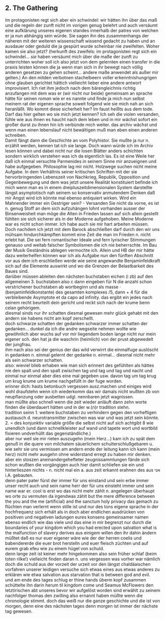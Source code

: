 ## 2. The Gathering
Im protagonisten regt sich aber ein schwindel: wir hätten ihn über das maß und die regeln der zunft nicht im vorigen genug belehrt und auch versäumt eine aufklärung unseres eigenen standes innerhalb der patres von welchen er ja nun abhängig sein würde. Sie sagen ihn des zusammenhangs der näheren mit der weiteren wissenschaft wissend gedacht zu haben und an ausdauer oder geduld die ja gespürt wurde scheinbar nie zweifelten. Woher kamen sie also jetzt? (herkunft des zweifels: im protagonisten regt sich ein schwindel... *sie* haben versäumt mich über die maße der zunft zu unterrichten woher soll ich also jetzt von dem gelernten einen transfer in die praxis leisten können die ja wenn man sich in ihr bewegt nach völlig anderen gesetzen zu gehen scheint... andere maße anwendet als außer mir gelten.) An den mitden verbotnen stachelbeern voller erkenntnishungrigen ohne glauben gerichtet hättich vielleicht lieber eine andere antwort improvisiert. Ich riet ihm jedoch nach dem bärengleichnis richtig anzufangen mit dem was er (wir nicht nur beide) gemeinsam an sprache hätte für seinen *roman* wie er es nannte und finde ja mich nun selbst meinem rat der eigenen sprache soweit folgend wie sie mich nah an sich heranläßt. Wo kommt diese sicherheit her? Im faust heißts aus dem tode. Darf das hier gelten wo sie mich jetzt kennen? Ich seh die violen versanden, fühle wie aus ihnen es haucht nach dem leben und in mir wächst sofort ein großer durst zu ihnen hin ich verbünde mich weiter. das archiv wächst und wenn man einen lebenslauf nicht bewältigen muß man eben einen anderen schreiben.    
Damit fängt dann die Geschichte an vom Polyhistor. Sie mußte ja nur n. erzählt werden, kennen tat ich sie lange. Doch wann würde ich im Archiv lesen können und dabei nicht nur die losen Blätter anders schichten sondern wirklich verstehen was ich da eigentlich las. Es ist eine Weile her daß ich einmal versuchte Parmenides in seinem Sinne mir anzueignen und habe aufgegeben. Philosophie lag mir nicht. Holzwege suchen nicht meine Aufgabe. In dem Verhältnis seiner kritischen Schriften mit der sie hervorbringenden Lebenszeit von Nachkrieg, Republik, Opposition und Gegenbewegung und dem was jetzt unsere Realität konstituiert befinde ich mich wenn man es in einem dreipluszeitdimensionalen System darstellte längst asymptotisch nah seinem so konservativ anmutendem Denken daß mir Angst wird ich könnte mal ebenso antiquiert wirken. Wird ein Mahnender immer ein Gestriger sein? - Versanden Sie nicht da vorne, es ist n. genug Stoff an dem sich aufzuhängen lohnt vorhanden ausser der Binsenweisheit man möge die Alten in Frieden lassen auf sich allein gestellt fühlten sie sich sicherer als in der Moderne aufgehoben. Meine Moderne war es nicht schon immer. Ich habe auch sie mir hart arbeiten müssen. Doch nachdem ich jetzt mit dem Barock abschließen darf durch den wir uns mühsam hindurchkämpften kommt eine Zeit die man im Frieden n. nicht erlebt hat. Die sei fern romantischer Ideale und fern lyrischer Stimmungen genauso und weitab falscher Symbolismen die ich nie beherrschte. Im Bau der Musik Geständnis ablegen vermochte ich. Allein und HB der mir hätte dazu weiterhelfen können war ich als Aufgabe nun den fünften Abschnitt vor aus dem ich erschließen werde wie seine angewandte Benjaminfeldkraft sich auf die Elemente auswirkt und wo die Grenzen der Belastbarkeit des Baues sind.    
darüber müssen ableiten den nächsten buchstaben eichen (i zb) auf den allgemeinen 3. buchstaben also c dann eingeben für N die anzahl schon verstrichener buchstaben ab wortbeginn und als masse · (benjaminfeldkonstante) des gesamten komplexes /5, dann + 4 für die verbleibende Asymptote et da capo ad infinity. das ergibt ein jedes nach seinem recht beurteilt dein gericht und reckt sich nach der krume benn celan gehörigem.   
diesmal sinds nur ihr schatten diesmal gewesen mehr glück gehabt mit den andern sie habens nicht am kopf zerschellt.   
doch schwarze schatten der gedanken schwarzer immer schatten der gedanken... dunkel da ich die andre wegseite nehmen wollte wie gewöhnlich aber wuchs auf vor mir liegendem boden lange nicht nur mein eigener sch. den hat ja die waschrin (heimlich) von der prust abgewedelt der jungfrau.   
ihm nach also sei der genius der das wild verwirrt die einmalfuge auslöscht in gedanken n. einmal gelernt der gedanke n. einmal... diesmal nicht mehr als sein schwarzer schatten.    
also: wieviel blieb erhaben wie man sich erinnert des gefühlten als hättes nie den spalt und den spalt zwischen tag und tag und tag und nacht und einmal nur einmal aber dies eine mal gegeben usw. davon tag um tag krug um krug krume um krume nachgefüllt in der fuge worden.   
erinner dich: hasts betonbuch vergessen ausz.machen und einiges wird wohl draufstehn wenn ich wiederkomm das wir damals nicht wußten zb von neupflanzung oder ausbetten udgl. nennbaren jetzt wagnissen.   
man müßte also schnell wenn die zeit wieder anläuft dann zehn worte finden die überdauert hätten und in der w.(ה)r tradition stehn.    
tradition seinn 1. weitere buchstaben zu verhindern gegen den vorheftigen austausch d. neurotransmitter zwischen was war und was jetzt sein könnte.    
2. = des konjunktiv variable größe die selbst nicht auf sich achtgibt 8 wie unendlich (und dann schnellkleister auf wand und tapete wort und wortbild fixieren undverhüllt das gegenständliche.)   
aber nur weil sie mir rieten auszugehn (mein Herz...) kam ich zu spät dem genuß in die quere von milchatem säuerlichem schulterschlußgebaren u. wie sehr sie uns vermissen am andern ende der leitung kann ich kann (mein herz) nicht mehr ausgehn ohne widerstand erregt zu haben mir denken.    
aber ein stoszen aneinandergehefteter zeugnissammlungen fände sich schon wußten die vorgängigen auch hier damit schliefen sie ein und hinterlieszen nichts - n. nicht mal ein a. aus zeit erkannt erahnen des aus אני i.A. gebauten.    
denn pater pater fürst der immer für uns einstand und sein erbe immer unser recht auch und sein name herr der für uns einsteht immer und sein name war er. cool is erst wo das nicht mehr zählt n. angelegen überhaupt wo orte zu vermuten da irgendwas zählt but the mere difference between the you and the me (artificial) and the sanctum holy privacy das gemach zu flüchten man verlernt wenn stille ist und nur des tons eigene sprache in der hochfrequenz sich erhält als in doch aber endlichen ausdrücken von positiven und negativen ladungen eures konsens gemeinsamer namen ebenso endlich wie das viele und das eine in mir begrenzt nur durch die boundaries of your kingdom which you had erected upon salvation what is the malfunction of slavery derives aus einigem willen den ihr dahin ändern müßtet daß es nur euer eigener wäre wie der der herren coelis und babendererde die euer brot herstelln und euer fleisch züchten und auf eurem grab efeu wie zu einem hügel von schuld.   
denn lange zeit ist keiner mehr hingekommen also sein früher schlaf (beim toten rilke!) vielleicht finden daran n. uns vergessen was vorher war nämlich doch die schuld aus der vorzeit der urzeit vor den längst chaldäaischen vorfahren unserer leidigen versuche sich etwas eines aus etwas anderes zu erklären wie etwa salvation aus starvation that is between god and evil.    
und am ende des tages schlug er thine hands überm kopf zusammen schüttelte ihn darin herum til kingdom come und Seamus McFlowers den letztirischen abt unseres bevor wir aufgelöst worden sind erwählt zu seinem nachfolger thomas den zwilling also ernannt haben müßte wenn die chronologie stimmt. doch das weiß nur die ganze geschichte und die ist von morgen, denn eine des nächsten tages denn morgen ist immer der nächste tag gewesen.    
